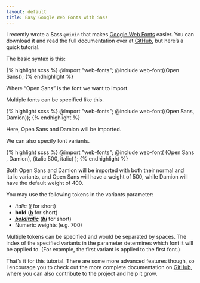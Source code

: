 ```yaml
---
layout: default
title: Easy Google Web Fonts with Sass
---
```

I recently wrote a Sass `@mixin` that makes [Google Web Fonts](http://google.com/webfonts) easier. You can download it and read the full documentation over at [GitHub](https://github.com/penman/web-fonts.scss), but here’s a quick tutorial.

The basic syntax is this:

{% highlight scss %}
@import "web-fonts";
@include web-font((Open Sans));
{% endhighlight %}

Where “Open Sans” is the font we want to import.

Multiple fonts can be specified like this.

{% highlight scss %}
@import "web-fonts";
@include web-font((Open Sans, Damion));
{% endhighlight %}

Here, Open Sans and Damion will be imported.

We can also specify font variants.

{% highlight scss %}
@import "web-fonts";
@include web-font(
  (Open Sans , Damion),
  (italic 500, italic)
);
{% endhighlight %}

Both Open Sans and Damion will be imported with both their normal and italic variants, and Open Sans will have a weight of 500, while Damion will have the default weight of 400.

You may use the following tokens in the variants parameter:

* <i>italic</i> (<i><abbr title="italic">i</abbr></i> for short)
* <b>bold</b> (<b><abbr title="bold">b</abbr></b> for short)
* <b><i><abbr title="bold italic">bolditalic</abbr></i></b> (<b><i><abbr title="bold italic">bi</abbr></i></b> for short)
* Numeric weights (e.g. 700)

Multiple tokens can be specified and would be separated by spaces.
The index of the specified variants in the parameter determines which font it will be applied to. (For example, the first variant is applied to the first font.)

That's it for this tutorial. There are some more advanced features though, so I encourage you to check out the more complete documentation on [GitHub](https://github.com/penman/web-fonts.scss), where you can also contribute to the project and help it grow.
